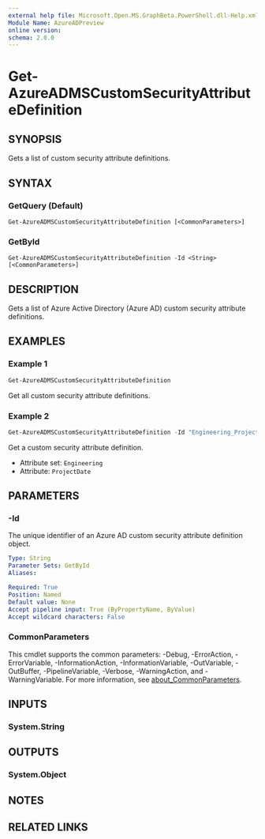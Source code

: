 ```yaml
---
external help file: Microsoft.Open.MS.GraphBeta.PowerShell.dll-Help.xml
Module Name: AzureADPreview
online version:
schema: 2.0.0
---
```


# Get-AzureADMSCustomSecurityAttributeDefinition

## SYNOPSIS
Gets a list of custom security attribute definitions.

## SYNTAX

### GetQuery (Default)
```
Get-AzureADMSCustomSecurityAttributeDefinition [<CommonParameters>]
```

### GetById
```
Get-AzureADMSCustomSecurityAttributeDefinition -Id <String> [<CommonParameters>]
```

## DESCRIPTION
Gets a list of Azure Active Directory (Azure AD) custom security attribute definitions.

## EXAMPLES

### Example 1
```powershell
Get-AzureADMSCustomSecurityAttributeDefinition
```

Get all custom security attribute definitions.

### Example 2
```powershell
Get-AzureADMSCustomSecurityAttributeDefinition -Id "Engineering_ProjectDate" 
```

Get a custom security attribute definition.

- Attribute set: `Engineering`
- Attribute: `ProjectDate`

## PARAMETERS

### -Id
The unique identifier of an Azure AD custom security attribute definition object.

```yaml
Type: String
Parameter Sets: GetById
Aliases:

Required: True
Position: Named
Default value: None
Accept pipeline input: True (ByPropertyName, ByValue)
Accept wildcard characters: False
```

### CommonParameters
This cmdlet supports the common parameters: -Debug, -ErrorAction, -ErrorVariable, -InformationAction, -InformationVariable, -OutVariable, -OutBuffer, -PipelineVariable, -Verbose, -WarningAction, and -WarningVariable. For more information, see [about_CommonParameters](http://go.microsoft.com/fwlink/?LinkID=113216).

## INPUTS

### System.String

## OUTPUTS

### System.Object
## NOTES

## RELATED LINKS
